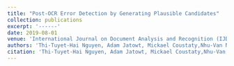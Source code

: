 ```yaml
---
title: "Post-OCR Error Detection by Generating Plausible Candidates"
collection: publications
excerpt: '------'
date: 2019-08-01
venue: 'International Journal on Document Analysis and Recognition (IJDAR)'
authors: 'Thi-Tuyet-Hai Nguyen, Adam Jatowt, Mickael Coustaty,Nhu-Van Nguyen, Antoine Doucet'
citation: 'Thi-Tuyet-Hai Nguyen, Adam Jatowt, Mickael Coustaty,Nhu-Van Nguyen, Antoine Doucet.Post-OCR Error Detection by Generating Plausible Candidates. (2019) <i>International Journal on Document Analysis and Recognition</i>, 265-284. <b>(ICDAR, CORE : rank A)</b>'
---
```

